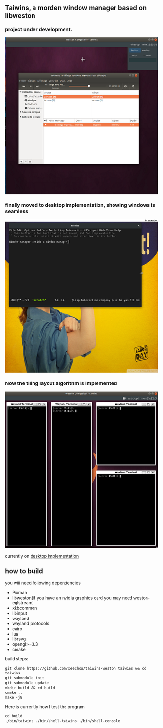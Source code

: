 ## Taiwins, a morden window manager based on libweston

### project under development.
![current progress](imgs/with-nuklear.png)

### finally moved to desktop implementation, showing windows is seamless
![use-emacs](imgs/use-emacs.png)

### Now the tiling layout algorithm is implemented
![tiling](imgs/resizing.png)

currently on [desktop implementation](docs/progress.org)


## how to build
you will need following dependencies
- Pixman
- libweston(if you have an nvidia graphics card you may need weston-eglstream)
- xkbcommon
- libinput
- wayland
- wayland protocols
- cairo
- lua
- librsvg
- opengl>=3.3
- cmake

build steps:

	git clone https://github.com/xeechou/taiwins-weston taiwins && cd taiwins
	git submodule init
	git submodule update
	mkdir build && cd build
	cmake ..
	make -j8

Here is currently how I test the program

	cd build
	./bin/taiwins ./bin/shell-taiwins ./bin/shell-console
